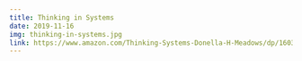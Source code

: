 ```yaml
---
title: Thinking in Systems
date: 2019-11-16
img: thinking-in-systems.jpg
link: https://www.amazon.com/Thinking-Systems-Donella-H-Meadows/dp/1603580557
---
```

